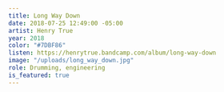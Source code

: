 ```yaml
---
title: Long Way Down
date: 2018-07-25 12:49:00 -05:00
artist: Henry True
year: 2018
color: "#7DBF86"
listen: https://henrytrue.bandcamp.com/album/long-way-down
image: "/uploads/long_way_down.jpg"
role: Drumming, engineering
is_featured: true
---
```


